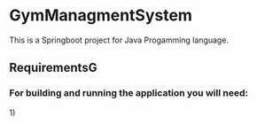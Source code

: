 # GymManagmentSystem

This is a Springboot project for Java Progamming language. 
## RequirementsG
<h3>For building and running the application you will need:</h3>
1)<!-- <a href="https://www.oracle.com/java/technologies/downloads/#java8">JDK 1.8</a> -->